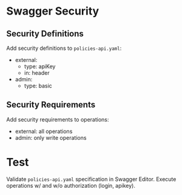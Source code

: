 # Swagger Security

## Security Definitions

Add security definitions to `policies-api.yaml`:

* external:
    - type: apiKey
    - in: header
* admin:
    - type: basic

## Security Requirements

Add security requirements to operations:

* external: all operations
* admin: only write operations

# Test

Validate `policies-api.yaml` specification in Swagger Editor. Execute operations
w/ and w/o authorization (login, apikey).

